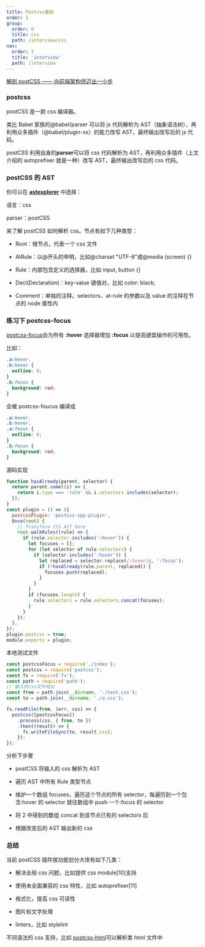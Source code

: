 ```yaml
---
title: Postcss基础
order: 1
group:
  order: 0
  title: css
  path: /interview/css
nav:
  order: 3
  title: 'interview'
  path: /interview
---
```


[解剖 postCSS —— 向前端架构师迈出一小步](https://mp.weixin.qq.com/s/qyqsR8-QJ17L3J3PBIbJIg)

### postcss

postCSS 是一款 css 编译器。

类比 Babel 家族的@babel/parser 可以将 js 代码解析为 AST（抽象语法树），再利用众多插件（@babel/plugin-xx）的能力改写 AST，最终输出改写后的 js 代码。

postCSS 利用自身的**parser**可以将 css 代码解析为 AST，再利用众多插件（上文介绍的 autoprefixer 就是一种）改写 AST，最终输出改写后的 css 代码。

### postCSS 的 AST

你可以在 **[astexplorer](https://astexplorer.net/)** 中选择：

语言：css

parser：postCSS

来了解 postCSS 如何解析 css。节点有如下几种类型：

- Root：根节点，代表一个 css 文件

- AtRule：以@开头的申明，比如@charset "UTF-8"或@media (screen) {}

- Rule：内部包含定义的选择器，比如 input, button {}

- Decl(Declaration)：key-value 键值对，比如 color: black;

- Comment：单独的注释。selectors、at-rule 的参数以及 value 的注释在节点的 node 属性内

### 练习下 postcss-focus

[postcss-focus](https://www.npmjs.com/package/postcss-focus)会为所有 **:hover** 选择器增加 **:focus** 以提高键盘操作的可用性。

比如：

```css
.a:hover,
.b:hover {
  outline: 0;
}
.b:focus {
  background: red;
}
```

会被 postcss-foucus 编译成

```css
.a:hover,
.b:hover,
.a:focus {
  outline: 0;
}
.b:focus {
  background: red;
}
```

源码实现

```js
function hasAlready(parent, selector) {
  return parent.some((i) => {
    return i.type === 'rule' && i.selectors.includes(selector);
  });
}
const plugin = () => ({
  postcssPlugin: 'postcss-cpp-plugin',
  Once(root) {
    // Transform CSS AST here
    root.walkRules((rule) => {
      if (rule.selector.includes(':hover')) {
        let focuses = [];
        for (let selector of rule.selectors) {
          if (selector.includes(':hover')) {
            let replaced = selector.replace(/:hover/g, ':focus');
            if (!hasAlready(rule.parent, replaced)) {
              focuses.push(replaced);
            }
          }
        }
        if (focuses.length) {
          rule.selectors = rule.selectors.concat(focuses);
        }
      }
    });
  },
});
plugin.postcss = true;
module.exports = plugin;
```

本地测试文件

```js
const postcssFocus = require('./index');
const postcss = require('postcss');
const fs = require('fs');
const path = require('path');
// 输入的css文件地址
const from = path.join(__dirname, './test.css');
const to = path.join(__dirname, './a.css');

fs.readFile(from, (err, css) => {
  postcss([postcssFocus])
    .process(css, { from, to })
    .then((result) => {
      fs.writeFileSync(to, result.css);
    });
});
```

分析下步骤

- postCSS 将输入的 css 解析为 AST

- 遍历 AST 中所有 Rule 类型节点

- 维护一个数组 focuses，遍历这个节点的所有 selector，每遍历到一个包含:hover 的 selector 就往数组中 push 一个:focus 的 selector

- 将 2 中得到的数组 concat 到该节点已有的 selectors 后

- 根据改变后的 AST 输出新的 css

### 总结

当前 postCSS 插件按功能划分大体有如下几类：

- 解决全局 css 问题，比如提供 css module[10]支持

- 使用未全面兼容的 css 特性，比如 autoprefixer[11]

- 格式化，提高 css 可读性

- 图片和文字处理

- linters，比如 stylelint

不同语法的 css 支持，比如 [postcss-html](https://www.npmjs.com/package/postcss-html)可以解析类 html 文件中<style>标签内的 css 语法
